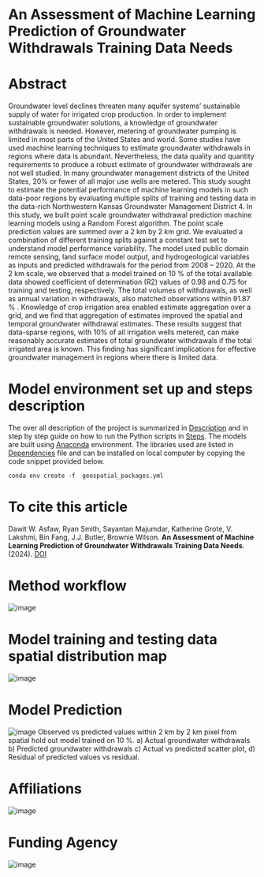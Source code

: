 # An Assessment of Machine Learning Prediction of Groundwater Withdrawals Training Data Needs
# Abstract
Groundwater level declines threaten many aquifer systems’ sustainable supply of water for irrigated crop production. In order to implement sustainable groundwater solutions, a knowledge of groundwater withdrawals is needed. However, metering of groundwater pumping is limited in most parts of the United States and world. Some studies have used machine learning techniques to estimate groundwater withdrawals in regions where data is abundant. Nevertheless, the data quality and quantity requirements to produce a robust estimate of groundwater withdrawals are not well studied. In many groundwater management districts of the United States, 20% or fewer of all major use wells are metered. This study sought to estimate the potential performance of machine learning models in such data-poor regions by evaluating multiple splits of training and testing data in the data-rich Northwestern Kansas Groundwater Management District 4. In this study, we built point scale groundwater withdrawal prediction machine learning models using a Random Forest algorithm. The point scale prediction values are summed over a 2 km by 2 km grid. We evaluated a combination of different training splits against a constant test set to understand model performance variability. The model used public domain remote sensing, land surface model output, and hydrogeological variables as inputs and predicted withdrawals for the period from 2008 – 2020. At the 2 km scale, we observed that a model trained on 10 % of the total available data showed coefficient of determination (R2) values of 0.98 and 0.75 for training and testing, respectively. The total volumes of withdrawals, as well as annual variation in withdrawals, also matched observations within 91.87 %  . Knowledge of crop irrigation area enabled estimate aggregation over a grid, and we find that aggregation of estimates improved the spatial and temporal groundwater withdrawal estimates.  These results suggest that data-sparse regions, with 10% of all irrigation wells metered, can make reasonably accurate estimates of total groundwater withdrawals if the total irrigated area is known. This finding has significant implications for effective groundwater management in regions where there is limited data.  
# Model environment set up and steps description
The over all description of the project is summarized in [Description](https://github.com/DawitWAsfaw/Groundwater-ML-Estimates/blob/main/README_DESCRIPTION.txt) and in step by step guide on how to run the Python scripts in [Steps](https://github.com/DawitWAsfaw/Groundwater-ML-Estimates/blob/main/README_STEPS.txt).
The models are built using [Anaconda](https://www.anaconda.com/download) environment. The libraries used are listed in [Dependencies](https://github.com/DawitWAsfaw/Groundwater-ML-Estimates/blob/main/ml_scripts/geospatial_packages.yml) file and can be installed on local computer by copying the code snippet provided below. 
```
conda env create -f  geospatial_packages.yml
```
# To cite this article
Dawit W. Asfaw, Ryan Smith, Sayantan Majumdar, Katherine Grote, V. Lakshmi, Bin Fang, J.J. Butler, Brownie Wilson. **An Assessment of Machine Learning Prediction of Groundwater Withdrawals Training Data Needs**. []()(2024). [DOI]() 
# Method workflow
![image](https://github.com/DawitWAsfaw/Groundwater-ML-Estimates/assets/89609490/bd0b6f3a-8d78-4303-840e-d21d0384d071)
# Model training and testing data spatial distribution map
![image](https://github.com/DawitWAsfaw/Groundwater-ML-Estimates/assets/89609490/fa9a75ca-9ddb-43f3-b67a-8ff92815271c)
# Model Prediction
![image](https://github.com/DawitWAsfaw/Groundwater-ML-Estimates/assets/89609490/fe772a0a-01b0-48c9-81f4-3bb24b668a6e)
Observed vs predicted values within 2 km by 2 km pixel from spatial hold out model trained on 10 %. a) Actual groundwater withdrawals b) Predicted groundwater withdrawals c) Actual vs predicted scatter plot, d) Residual of predicted values vs residual.

# Affiliations
![image](https://github.com/DawitWAsfaw/Groundwater-ML-Estimates/assets/89609490/6c5743ea-a83e-4f83-8363-eb0585ee0b72)

# Funding Agency
![image](https://github.com/DawitWAsfaw/Groundwater-ML-Estimates/assets/89609490/3125ed01-e1c8-416e-b4a6-131febe2f056)








